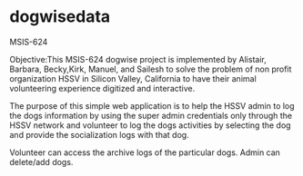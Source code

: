 # dogwisedata
MSIS-624

Objective:This MSIS-624 dogwise project is implemented by Alistair, Barbara, Becky,Kirk, Manuel, and Sailesh 
to solve the problem of non profit organization HSSV in Silicon Valley, California to have their animal 
volunteering experience digitized and interactive.

The purpose of this simple web application is to help the HSSV admin to log the dogs information by using the super admin credentials 
only through the HSSV network and volunteer to log the dogs activities by selecting the dog and provide the socialization logs with that dog.

Volunteer can access the archive logs of the particular dogs.
Admin can delete/add dogs.
